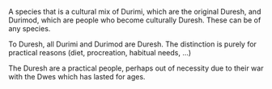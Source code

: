 A species that is a cultural mix of Durimi, which are the original Duresh, and Durimod, which are people who become culturally Duresh. These can be of any species.

To Duresh, all Durimi and Durimod are Duresh. The distinction is purely for practical reasons (diet, procreation, habitual needs, ...)

The Duresh are a practical people, perhaps out of necessity due to their war with the Dwes which has lasted for ages. 